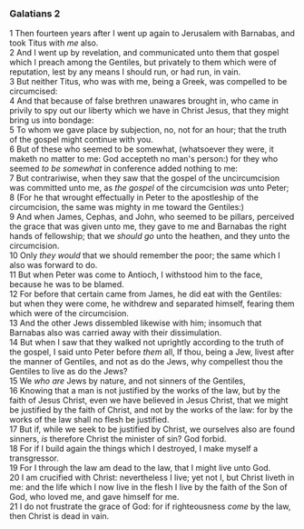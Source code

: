 ### Galatians 2

1 Then fourteen years after I went up again to Jerusalem with Barnabas, and took Titus with *me* also.  
2 And I went up by revelation, and communicated unto them that gospel which I preach among the Gentiles, but privately to them which were of reputation, lest by any means I should run, or had run, in vain.  
3 But neither Titus, who was with me, being a Greek, was compelled to be circumcised:  
4 And that because of false brethren unawares brought in, who came in privily to spy out our liberty which we have in Christ Jesus, that they might bring us into bondage:  
5 To whom we gave place by subjection, no, not for an hour; that the truth of the gospel might continue with you.  
6 But of these who seemed to be somewhat, (whatsoever they were, it maketh no matter to me: God accepteth no man's person:) for they who seemed *to be somewhat* in conference added nothing to me:  
7 But contrariwise, when they saw that the gospel of the uncircumcision was committed unto me, as *the gospel* of the circumcision *was* unto Peter;  
8 (For he that wrought effectually in Peter to the apostleship of the circumcision, the same was mighty in me toward the Gentiles:)  
9 And when James, Cephas, and John, who seemed to be pillars, perceived the grace that was given unto me, they gave to me and Barnabas the right hands of fellowship; that we *should go* unto the heathen, and they unto the circumcision.  
10 Only *they would* that we should remember the poor; the same which I also was forward to do.  
11 But when Peter was come to Antioch, I withstood him to the face, because he was to be blamed.  
12 For before that certain came from James, he did eat with the Gentiles: but when they were come, he withdrew and separated himself, fearing them which were of the circumcision.  
13 And the other Jews dissembled likewise with him; insomuch that Barnabas also was carried away with their dissimulation.  
14 But when I saw that they walked not uprightly according to the truth of the gospel, I said unto Peter before *them* all, If thou, being a Jew, livest after the manner of Gentiles, and not as do the Jews, why compellest thou the Gentiles to live as do the Jews?  
15 We *who are* Jews by nature, and not sinners of the Gentiles,  
16 Knowing that a man is not justified by the works of the law, but by the faith of Jesus Christ, even we have believed in Jesus Christ, that we might be justified by the faith of Christ, and not by the works of the law: for by the works of the law shall no flesh be justified.  
17 But if, while we seek to be justified by Christ, we ourselves also are found sinners, *is* therefore Christ the minister of sin? God forbid.  
18 For if I build again the things which I destroyed, I make myself a transgressor.  
19 For I through the law am dead to the law, that I might live unto God.  
20 I am crucified with Christ: nevertheless I live; yet not I, but Christ liveth in me: and the life which I now live in the flesh I live by the faith of the Son of God, who loved me, and gave himself for me.  
21 I do not frustrate the grace of God: for if righteousness *come* by the law, then Christ is dead in vain.  

